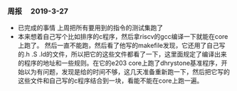### 周报 &nbsp;&nbsp;&nbsp; 2019-3-27
- 已完成的事情
上周把所有要用到的指令的测试集跑了
- 本来想着自己写个比如排序的c程序，然后拿riscv的gcc编译一下就能在core上跑了。  然后一直不能跑，然后看了他写的makefile发现，它还用了自己写的.h .S .ld的文件，所以把它的这些文件都看了一下，这里面规定了编译出来的程序的地址和一些规则。在它的e203 core上跑了dhrystone基准程序，开始以为有问题，发现是给的时间不够，这几天准备重新跑一下，然后把它写的这些文件和自己写的c程序结合到一块，看能不能在core上跑一遍。

